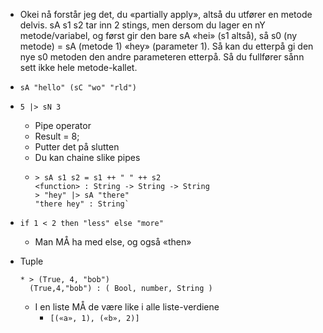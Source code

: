 * Okei nå forstår jeg det, du «partially apply», altså du utfører en metode delvis. sA s1 s2 tar inn 2 stings, men dersom du lager en nY metode/variabel, og først gir den bare sA «hei» (s1 altså), så s0 (ny metode) = sA (metode 1) «hey» (parameter 1). Så kan du etterpå gi den nye s0 metoden den andre parameteren etterpå. Så du fullfører sånn sett ikke hele metode-kallet.
+ `sA "hello" (sC "wo" "rld") `
+ `5 |> sN 3`
    * Pipe operator
    * Result = 8;
    * Putter det på slutten
    * Du kan chaine slike pipes
    *   ```
        > sA s1 s2 = s1 ++ " " ++ s2
        <function> : String -> String -> String
        > "hey" |> sA "there"
        "there hey" : String`
        ```

+ `if 1 < 2 then "less" else "more"`
    * Man MÅ ha med else, og også «then»
+ Tuple
    ```
    * > (True, 4, "bob")
      (True,4,"bob") : ( Bool, number, String )
    ```    
    * I en liste MÅ de være like i alle liste-verdiene
        * `[(«a», 1), («b», 2)]`
